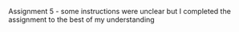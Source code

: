 Assignment 5 - some instructions were unclear but I completed the assignment to the best of my understanding
